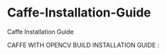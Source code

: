 # Caffe-Installation-Guide
Caffe Installation Guide

CAFFE WITH OPENCV BUILD INSTALLATION GUIDE :



